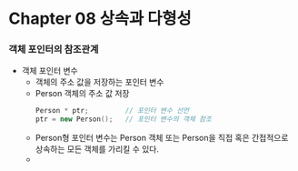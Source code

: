 # Chapter 08 상속과 다형성
### 객체 포인터의 참조관계
* 객체 포인터 변수
  - 객체의 주소 값을 저장하는 포인터 변수
  - Person 객체의 주소 값 저장
    ```C++
    Person * ptr;         // 포인터 변수 선언
    ptr = new Person();   // 포인터 변수의 객체 참조
    ```
  - Person형 포인터 변수는 Person 객체 또는 Person을 직접 혹은 간접적으로 상속하는 모든 객체를 가리킬 수 있다.
  - 
    
